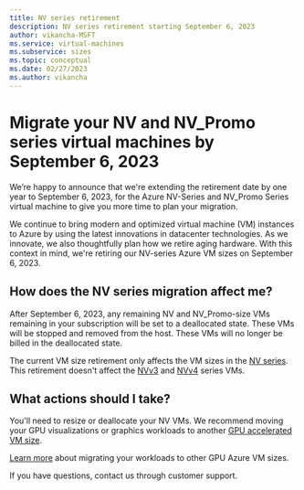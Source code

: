 ```yaml
---
title: NV series retirement
description: NV series retirement starting September 6, 2023
author: vikancha-MSFT
ms.service: virtual-machines
ms.subservice: sizes
ms.topic: conceptual
ms.date: 02/27/2023
ms.author: vikancha
---
```

# Migrate your NV and NV_Promo series virtual machines by September 6, 2023
We’re happy to announce that we're extending the retirement date by one year to September 6, 2023, for the Azure NV-Series and NV_Promo Series virtual machine to give you more time to plan  your migration. 

We continue to bring modern and optimized virtual machine (VM) instances to Azure by using the latest innovations in datacenter technologies. As we innovate, we also thoughtfully plan how we retire aging hardware. With this context in mind, we're retiring our NV-series Azure VM sizes on September 6, 2023.

## How does the NV series migration affect me?

After September 6, 2023, any remaining NV and NV_Promo-size VMs remaining in your subscription will be set to a deallocated state. These VMs will be stopped and removed from the host. These VMs will no longer be billed in the deallocated state.

The current VM size retirement only affects the VM sizes in the [NV series](../../nv-series.md). This retirement doesn't affect the [NVv3](../../nvv3-series.md) and [NVv4](../../nvv4-series.md) series VMs. 

## What actions should I take?

You'll need to resize or deallocate your NV VMs. We recommend moving your GPU visualizations or graphics workloads to another [GPU accelerated VM size](../../sizes-gpu.md).

[Learn more](../../nv-series-migration-guide.md) about migrating your workloads to other GPU Azure VM sizes. 

If you have questions, contact us through customer support.
